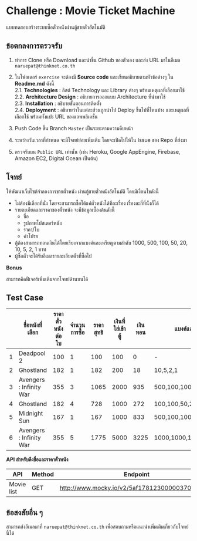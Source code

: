 # Challenge : Movie Ticket Machine
แบบทดสอบสร้างระบบซื้อตั๋วหนังผ่านตู้ขายตั๋วอัตโนมัติ

## ข้อตกลงการตรวจรับ

1. ทำการ Clone หรือ Download และนำขึ้น Github ของตัวเอง และส่ง URL มาในอีเมล `naruepat@thinknet.co.th`
2. ในโฟลเดอร์ `exercise` จะต้องมี **Source code** และเขียนอธิบายตามหัวข้อต่างๆ ใน **Readme.md** ดังนี้   
   2.1. **Technologies** :  ลิสต์ Technology และ Library ต่างๆ พร้อมเหตุผลที่เลือกมาใช้   
   2.2. **Architecture Design** : อธิบายการออกแบบ Architecture ที่นำมาใช้   
   2.3. **Installation** : อธิบายขั้นตอนการติดตั้ง   
   2.4. **Deployment** : อธิบายว่าในแต่ละส่วนถูกนำไป Deploy ขึ้นไปที่ไหนบ้าง และเหตุผลที่เลือกใช้ พร้อมทั้งแปะ URL ของแอพพลิเคชั่น  

3. Push Code ขึ้น Branch `Master` เป็นระยะตามความคืบหน้า
4. ระหว่างวันเวลาที่กำหนด จะมีโจทย์ย่อยเพิ่มเติม โดยจะเปิดไปให้ใน Issue ของ Repo ที่ส่งมา
5. ตรวจรับบน `Public URL` เท่านั้น (เช่น Heroku, Google AppEngine, Firebase, Amazon EC2, Digital Ocean เป็นต้น)

## โจทย์
ให้พัฒนาเว็บไซต์จำลองการขายตั๋วหนัง ผ่านตู้ขายตั๋วหนังอัตโนมัติ โดยมีเงื่อนไขดังนี้
- ไม่ต้องมีเลือกที่นั่ง โดยจะสามารถซื้อได้แค่ตั๋วหนังได้ทีละเรื่อง เรื่องละกี่ที่นั่งก็ได้
- รายละเอียดและราคาของตั๋วหนัง จะมีข้อมูลเบื้องต้นดังนี้
  - ชื่อ
  - รูปภาพโปสเตอร์หนัง
  - ราคา/ใบ
  - คำโปรย
- ตู้ต้องสามารถทอนเงินได้โดยเรียงจากแบงค์และเหรียญตามลำดับ 1000, 500, 100, 50, 20, 10, 5, 2, 1 บาท
- ผู้ซื้อตั๋วจะได้รับอีเมลรายละเอียดตั๋วที่ซื้อไป

**Bonus**

สามารถคิดฟีเจอร์เพิ่มเติมจากโจทย์ด้านบนได้



## Test Case

| | ชื่อหนังที่เลือก | ราคาตั๋วหนังต่อใบ | จำนวนการซื้อ | ราคาสุทธิ | เงินที่ใส่เข้าตู้ | เงินทอน  | แบงค์และเหรียญที่ทอน |
|---|-------|------------------|------------|-----------|----------|------------|-------|
| 1 |Deadpool 2|100|1|100|100|0|-|
| 2 |Ghostland|182|1|182|200|18|10,5,2,1|
|3|Avengers : Infinity War|355|3|1065|2000|935|500,100,100,100,100,20,10,5|
|4|Ghostland|182|4|728|1000|272|100,100,50,20,2|
|5|Midnight Sun|167|1|167|1000|833|500,100,100,100,20,10,2,1|
|6|Avengers : Infinity War|355|5|1775|5000|3225|1000,1000,1000,100,100,20,5|

**API สำหรับดึงชื่อและราคาตั๋วหนัง**

| API | Method | Endpoint |
|-----|----------|--------|
|Movie list|GET| http://www.mocky.io/v2/5af178123000003700ba7ff2 |

## ข้อสงสัยอื่น ๆ

สามารถส่งอีเมลมาที่ `naruepat@thinknet.co.th` เพื่อสอบถามหรือแนะนำเพิ่มเติมเกี่ยวกับโจทย์นี้ได้
